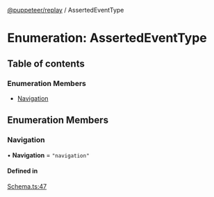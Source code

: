 [@puppeteer/replay](../README.md) / AssertedEventType

# Enumeration: AssertedEventType

## Table of contents

### Enumeration Members

- [Navigation](AssertedEventType.md#navigation)

## Enumeration Members

### Navigation

• **Navigation** = `"navigation"`

#### Defined in

[Schema.ts:47](https://github.com/puppeteer/replay/blob/main/src/Schema.ts#L47)
